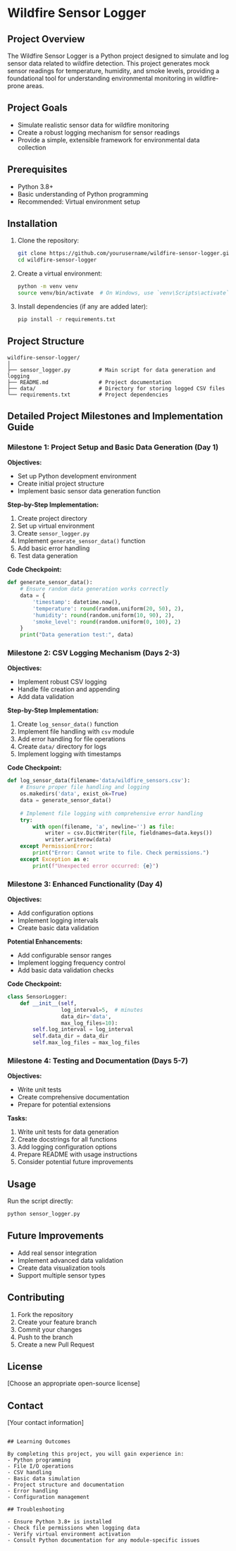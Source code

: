 # Wildfire Sensor Logger

## Project Overview

The Wildfire Sensor Logger is a Python project designed to simulate and log sensor data related to wildfire detection. This project generates mock sensor readings for temperature, humidity, and smoke levels, providing a foundational tool for understanding environmental monitoring in wildfire-prone areas.

## Project Goals

- Simulate realistic sensor data for wildfire monitoring
- Create a robust logging mechanism for sensor readings
- Provide a simple, extensible framework for environmental data collection

## Prerequisites

- Python 3.8+
- Basic understanding of Python programming
- Recommended: Virtual environment setup

## Installation

1. Clone the repository:
   ```bash
   git clone https://github.com/yourusername/wildfire-sensor-logger.git
   cd wildfire-sensor-logger
   ```

2. Create a virtual environment:
   ```bash
   python -m venv venv
   source venv/bin/activate  # On Windows, use `venv\Scripts\activate`
   ```

3. Install dependencies (if any are added later):
   ```bash
   pip install -r requirements.txt
   ```

## Project Structure

```
wildfire-sensor-logger/
│
├── sensor_logger.py         # Main script for data generation and logging
├── README.md                # Project documentation
├── data/                    # Directory for storing logged CSV files
└── requirements.txt         # Project dependencies
```

## Detailed Project Milestones and Implementation Guide

### Milestone 1: Project Setup and Basic Data Generation (Day 1)
**Objectives:**
- Set up Python development environment
- Create initial project structure
- Implement basic sensor data generation function

**Step-by-Step Implementation:**
1. Create project directory
2. Set up virtual environment
3. Create `sensor_logger.py`
4. Implement `generate_sensor_data()` function
5. Add basic error handling
6. Test data generation

**Code Checkpoint:**
```python
def generate_sensor_data():
    # Ensure random data generation works correctly
    data = {
        'timestamp': datetime.now(),
        'temperature': round(random.uniform(20, 50), 2),
        'humidity': round(random.uniform(10, 90), 2),
        'smoke_level': round(random.uniform(0, 100), 2)
    }
    print("Data generation test:", data)
```

### Milestone 2: CSV Logging Mechanism (Days 2-3)
**Objectives:**
- Implement robust CSV logging
- Handle file creation and appending
- Add data validation

**Step-by-Step Implementation:**
1. Create `log_sensor_data()` function
2. Implement file handling with `csv` module
3. Add error handling for file operations
4. Create `data/` directory for logs
5. Implement logging with timestamps

**Code Checkpoint:**
```python
def log_sensor_data(filename='data/wildfire_sensors.csv'):
    # Ensure proper file handling and logging
    os.makedirs('data', exist_ok=True)
    data = generate_sensor_data()
    
    # Implement file logging with comprehensive error handling
    try:
        with open(filename, 'a', newline='') as file:
            writer = csv.DictWriter(file, fieldnames=data.keys())
            writer.writerow(data)
    except PermissionError:
        print("Error: Cannot write to file. Check permissions.")
    except Exception as e:
        print(f"Unexpected error occurred: {e}")
```

### Milestone 3: Enhanced Functionality (Day 4)
**Objectives:**
- Add configuration options
- Implement logging intervals
- Create basic data validation

**Potential Enhancements:**
- Add configurable sensor ranges
- Implement logging frequency control
- Add basic data validation checks

**Code Checkpoint:**
```python
class SensorLogger:
    def __init__(self, 
                 log_interval=5,  # minutes
                 data_dir='data',
                 max_log_files=10):
        self.log_interval = log_interval
        self.data_dir = data_dir
        self.max_log_files = max_log_files
```

### Milestone 4: Testing and Documentation (Days 5-7)
**Objectives:**
- Write unit tests
- Create comprehensive documentation
- Prepare for potential extensions

**Tasks:**
1. Write unit tests for data generation
2. Create docstrings for all functions
3. Add logging configuration options
4. Prepare README with usage instructions
5. Consider potential future improvements

## Usage

Run the script directly:
```bash
python sensor_logger.py
```

## Future Improvements
- Add real sensor integration
- Implement advanced data validation
- Create data visualization tools
- Support multiple sensor types

## Contributing
1. Fork the repository
2. Create your feature branch
3. Commit your changes
4. Push to the branch
5. Create a new Pull Request

## License
[Choose an appropriate open-source license]

## Contact
[Your contact information]
```

## Learning Outcomes

By completing this project, you will gain experience in:
- Python programming
- File I/O operations
- CSV handling
- Basic data simulation
- Project structure and documentation
- Error handling
- Configuration management

## Troubleshooting

- Ensure Python 3.8+ is installed
- Check file permissions when logging data
- Verify virtual environment activation
- Consult Python documentation for any module-specific issues